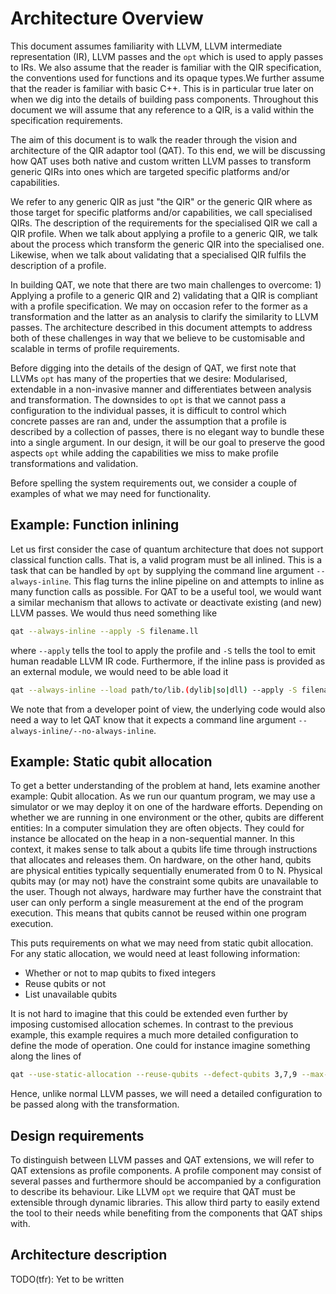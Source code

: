 # Architecture Overview

This document assumes familiarity with LLVM, LLVM intermediate representation (IR), LLVM passes and the `opt` which is used to apply passes to IRs. We also assume that the reader is familiar with the QIR specification, the conventions used for functions and its opaque types.We further assume that the reader is familiar with basic C++. This is in particular true later on when we dig into the details of building pass components. Throughout this document we will assume that any reference to a QIR, is a valid within the specification requirements.

The aim of this document is to walk the reader through the vision and architecture of the QIR adaptor tool (QAT). To this end, we will be discussing how QAT uses both native and custom written LLVM passes to transform generic QIRs into ones which are targeted specific platforms and/or capabilities.

We refer to any generic QIR as just "the QIR" or the generic QIR where as those target for specific platforms and/or capabilities, we call specialised QIRs. The description of the requirements for the specialised QIR we call a QIR profile. When we talk about applying a profile to a generic QIR, we talk about the process which transform the generic QIR into the specialised one. Likewise, when we talk about validating that a specialised QIR fulfils the description of a profile.

In building QAT, we note that there are two main challenges to overcome: 1) Applying a profile to a generic QIR and 2) validating that a QIR is compliant with a profile specification. We may on occasion refer to the former as a transformation and the latter as an analysis to clarify the similarity to LLVM passes. The architecture described in this document attempts to address both of these challenges in way that we believe to be customisable and scalable in terms of profile requirements.

Before digging into the details of the design of QAT, we first note that LLVMs `opt` has many of the properties that we desire: Modularised, extendable in a non-invasive manner and differentiates between analysis and transformation. The downsides to `opt` is that we cannot pass a configuration to the individual passes, it is difficult to control which concrete passes are ran and, under the assumption that a profile is described by a collection of passes, there is no elegant way to bundle these into a single argument. In our design, it will be our goal to preserve the good aspects `opt` while adding the capabilities we miss to make profile transformations and validation.

Before spelling the system requirements out, we consider a couple of examples of what we may need for functionality.

## Example: Function inlining

Let us first consider the case of quantum architecture that does not support classical function calls. That is, a valid program must be all inlined. This is a task that can be handled by `opt` by supplying the command line argument `--always-inline`. This flag turns the inline pipeline on and attempts to inline as many function calls as possible. For QAT to be a useful tool, we would want a similar mechanism that allows to activate or deactivate existing (and new) LLVM passes. We would thus need something like

```sh
qat --always-inline --apply -S filename.ll
```

where `--apply` tells the tool to apply the profile and `-S` tells the tool to emit human readable LLVM IR code. Furthermore, if the inline pass is provided as an external module, we would need to be able load it

```sh
qat --always-inline --load path/to/lib.(dylib|so|dll) --apply -S filename.ll
```

We note that from a developer point of view, the underlying code would also need a way to let QAT know that it expects a command line argument `--always-inline/--no-always-inline`.

## Example: Static qubit allocation

To get a better understanding of the problem at hand, lets examine another example: Qubit allocation. As we run our quantum program, we may use a simulator or we may deploy it on one of the hardware efforts. Depending on whether we are running in one environment or the other, qubits are different entities: In a computer simulation they are often objects. They could for instance be allocated on the heap in a non-sequential manner. In this context, it makes sense to talk about a qubits life time through instructions that allocates and releases them. On hardware, on the other hand, qubits are physical entities typically sequentially enumerated from 0 to N. Physical qubits may (or may not) have the constraint some qubits are unavailable to the user. Though not always, hardware may further have the constraint that user can only perform a single measurement at the end of the program execution. This means that qubits cannot be reused within one program execution.

This puts requirements on what we may need from static qubit allocation. For any static allocation, we would need at least following information:

- Whether or not to map qubits to fixed integers
- Reuse qubits or not
- List unavailable qubits

It is not hard to imagine that this could be extended even further by imposing customised allocation schemes. In contrast to the previous example, this example requires a much more detailed configuration to define the mode of operation. One could for instance imagine something along the lines of

```sh
qat --use-static-allocation --reuse-qubits --defect-qubits 3,7,9 --max-qubits 10 --apply -S filename.ll
```

Hence, unlike normal LLVM passes, we will need a detailed configuration to be passed along with the transformation.

## Design requirements

To distinguish between LLVM passes and QAT extensions, we will refer to QAT extensions as profile components. A profile component may consist of several passes and furthermore should be accompanied by a configuration to describe its behaviour. Like LLVM `opt` we require that QAT must be extensible through dynamic libraries. This allow third party to easily extend the tool to their needs while benefiting from the components that QAT ships with.

## Architecture description

TODO(tfr): Yet to be written
